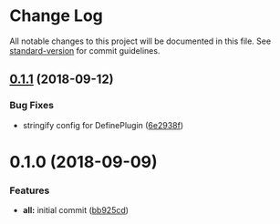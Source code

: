 # Change Log

All notable changes to this project will be documented in this file. See [standard-version](https://github.com/conventional-changelog/standard-version) for commit guidelines.

<a name="0.1.1"></a>
## [0.1.1](https://github.com/willsoto/vue-cli-plugin-node-config/compare/v0.1.0...v0.1.1) (2018-09-12)


### Bug Fixes

* stringify config for DefinePlugin ([6e2938f](https://github.com/willsoto/vue-cli-plugin-node-config/commit/6e2938f))



<a name="0.1.0"></a>
# 0.1.0 (2018-09-09)


### Features

* **all:** initial commit ([bb925cd](https://github.com/willsoto/vue-cli-plugin-node-config/commit/bb925cd))
